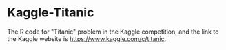 # Kaggle-Titanic

The R code for "Titanic" problem in the Kaggle competition, and the link to the Kaggle website is https://www.kaggle.com/c/titanic.
